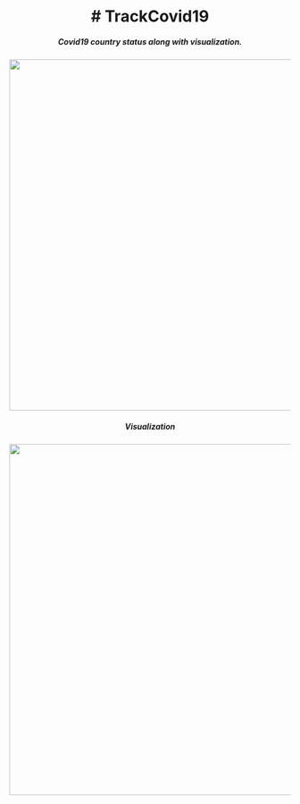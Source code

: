 <h1 align="center"># TrackCovid19</h1>
<h5 align="center">Covid19 country status along with visualization.</h5>

<img src="https://user-images.githubusercontent.com/49324368/86515996-cfafb180-be3a-11ea-9b16-c3e0538272ca.png" height=629 width=1066/>

<h5 align="center">Visualization</h5>

<img src="https://user-images.githubusercontent.com/49324368/86515997-d0e0de80-be3a-11ea-9fdc-b8d6d65620cb.png" height =629 width = 1066/>


